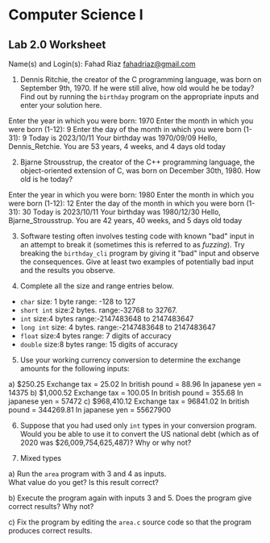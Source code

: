 
# Computer Science I 
## Lab 2.0 Worksheet

Name(s) and Login(s):
Fahad Riaz
fahadriaz@gmail.com

1. Dennis Ritchie, the creator of the C programming language,
was born on September 9th, 1970.  If he were still alive,
how old would he be today?  Find out by running the `birthday`
program on the appropriate inputs and enter your solution here.

Enter the year in which you were born: 1970
Enter the month in which you were born (1-12): 9
Enter the day of the month in which you were born (1-31): 9
Today is 2023/10/11
Your birthday was 1970/09/09
Hello, Dennis_Retchie.  You are 53 years, 4 weeks, and 4 days old today



2. Bjarne Strousstrup, the creator of the C++ programming
language, the object-oriented extension of C, was born on
December 30th, 1980.  How old is he today?

Enter the year in which you were born: 1980
Enter the month in which you were born (1-12): 12
Enter the day of the month in which you were born (1-31): 30
Today is 2023/10/11
Your birthday was 1980/12/30
Hello, Bjarne_Strousstrup.  You are 42 years, 40 weeks, and 5 days old today


3. Software testing often involves testing code with known
"bad" input in an attempt to break it (sometimes this is
referred to as *fuzzing*).  Try breaking the `birthday_cli`
program by giving it "bad" input and observe the consequences.
Give at least two examples of potentially bad input and the
results you observe.




4. Complete all the size and range entries below.

* `char`
  size: 1 byte
  range: -128 to 127
* `short int`
  size:2 bytes.
  range:-32768 to 32767.
* `int`
  size:4 bytes
  range:-2147483648 to 2147483647
* `long int`
  size: 4 bytes.
  range:-2147483648 to 2147483647
* `float`
  size:4 bytes
  range: 7 digits of accuracy
* `double`
  size:8 bytes
  range: 15 digits of accuracy


5. Use your working currency conversion to determine
the exchange amounts for the following inputs:

  a) $250.25
Exchange tax = 25.02
In british pound = 88.96
In japanese yen = 14375
  b) $1,000.52
Exchange tax = 100.05
In british pound = 355.68
In japanese yen = 57472
  c) $968,410.12
Exchange tax = 96841.02
In british pound = 344269.81
In japanese yen = 55627900


6. Suppose that you had used only `int` types
in your conversion program.  Would you be able
to use it to convert the US national debt
(which as of 2020 was \$26,009,754,625,487)?
Why or why not?




7. Mixed types

a) Run the `area` program with 3 and 4 as inputs.  
What value do you get?  Is this result correct?


b) Execute the program again with inputs 3 and 5.
Does the program give correct results?  Why not?


c) Fix the program by editing the `area.c` source
code so that the program produces correct results.
